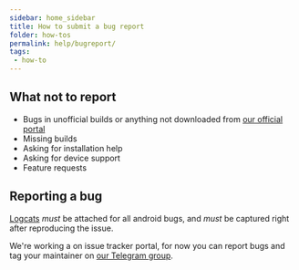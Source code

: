 ```yaml
---
sidebar: home_sidebar
title: How to submit a bug report
folder: how-tos
permalink: help/bugreport/
tags:
 - how-to
---
```


## What not to report
  - Bugs in unofficial builds or anything not downloaded from [our official portal](https://download.pixelexperience.org/)
  - Missing builds
  - Asking for installation help
  - Asking for device support
  - Feature requests

## Reporting a bug

[Logcats](help/logcat/) *must* be attached for all android bugs, and *must* be captured right after reproducing the issue.

We're working a on issue tracker portal, for now you can report bugs and tag your maintainer on [our Telegram group](https://t.me/pixelexperiencechat).
